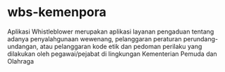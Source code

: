 # wbs-kemenpora
Aplikasi Whistleblower merupakan aplikasi layanan pengaduan tentang adanya penyalahgunaan wewenang, pelanggaran peraturan perundang-undangan, atau pelanggaran kode etik dan pedoman perilaku yang dilakukan oleh pegawai/pejabat di lingkungan Kementerian Pemuda dan Olahraga
